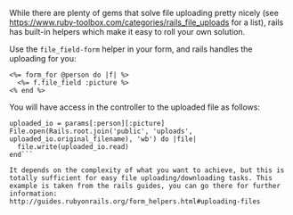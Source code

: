 While there are plenty of gems that solve file uploading pretty nicely (see https://www.ruby-toolbox.com/categories/rails_file_uploads for a list), rails has built-in helpers which make it easy to roll your own solution.

Use the ```file_field-form``` helper in your form, and rails handles the uploading for you:
```
<%= form_for @person do |f| %>
  <%= f.file_field :picture %>
<% end %>
```
You will have access in the controller to the uploaded file as follows:
```
uploaded_io = params[:person][:picture]
File.open(Rails.root.join('public', 'uploads', uploaded_io.original_filename), 'wb') do |file|
  file.write(uploaded_io.read)
end```

It depends on the complexity of what you want to achieve, but this is totally sufficient for easy file uploading/downloading tasks. This example is taken from the rails guides, you can go there for further information: http://guides.rubyonrails.org/form_helpers.html#uploading-files
